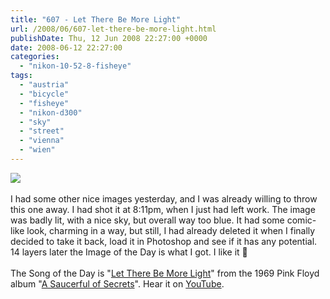 ```yaml
---
title: "607 - Let There Be More Light"
url: /2008/06/607-let-there-be-more-light.html
publishDate: Thu, 12 Jun 2008 22:27:00 +0000
date: 2008-06-12 22:27:00
categories: 
  - "nikon-10-52-8-fisheye"
tags: 
  - "austria"
  - "bicycle"
  - "fisheye"
  - "nikon-d300"
  - "sky"
  - "street"
  - "vienna"
  - "wien"
---
```

<a href="https://d25zfm9zpd7gm5.cloudfront.net/1200x1200/2008/20080611_201150_ps.jpg" target="_blank"><img src="https://d25zfm9zpd7gm5.cloudfront.net/0600x0600/2008/20080611_201150_ps.jpg"/></a><br/><br/><a href="https://d25zfm9zpd7gm5.cloudfront.net/1200x1200/misc/di189.jpg" target="_blank"><img alt="" border="0" src="https://d25zfm9zpd7gm5.cloudfront.net/0150x0150/misc/di189.jpg" style="margin: 0pt 0px 0pt 10px; float: right;"/></a> I had some other nice images yesterday, and I was already willing to throw this one away. I had shot it at 8:11pm, when I just had left work. The image was badly lit, with a nice sky, but overall way too blue. It had some comic-like look, charming in a way, but still, I had already deleted it when I finally decided to take it back, load it in Photoshop and see if it has any potential. 14 layers later the Image of the Day is what I got. I like it 🙂<br/><br/>The Song of the Day is "<a href="http://www.pink-floyd-lyrics.com/html/let-be-light-saucerful-lyrics.html" target="_blank">Let There Be More Light</a>" from the 1969 Pink Floyd album "<a href="http://www.amazon.com/Saucerful-Secrets-Pink-Floyd/dp/B000002U9Y" target="_blank">A Saucerful of Secrets</a>". Hear it on <a href="http://www.youtube.com/watch?v=nCPnQ-125Vw" target="_blank">YouTube</a>.
